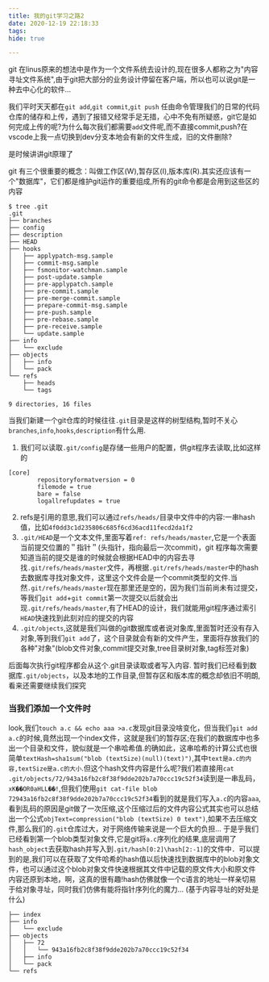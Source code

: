 ```yaml
---
title: 我的git学习之路2
date: 2020-12-19 22:18:33
tags:
hide: true

---
```

git 在linus原来的想法中是作为一个文件系统去设计的,现在很多人都称之为"内容寻址文件系统",由于git把大部分的业务设计停留在客户端，所以也可以说git是一种去中心化的软件...

我们平时天天都在`git add`,`git commit`,`git push`
任由命令管理我们的日常的代码仓库的储存和上传，遇到了报错又经常手足无措，心中不免有所疑惑，git它是如何完成上传的呢?为什么每次我们都需要`add`文件呢,而不直接commit,push?在vscode上我一点切换到dev分支本地会有新的文件生成，旧的文件删除?

是时候讲讲git原理了


git 有三个很重要的概念：叫做工作区(W),暂存区(I),版本库(R).其实还应该有一个"数据库"，它们都是维护git运作的重要组成,所有的git命令都是会用到这些区的内容
```
$ tree .git
.git
├── branches
├── config
├── description
├── HEAD
├── hooks
│   ├── applypatch-msg.sample
│   ├── commit-msg.sample
│   ├── fsmonitor-watchman.sample
│   ├── post-update.sample
│   ├── pre-applypatch.sample
│   ├── pre-commit.sample
│   ├── pre-merge-commit.sample
│   ├── prepare-commit-msg.sample
│   ├── pre-push.sample
│   ├── pre-rebase.sample
│   ├── pre-receive.sample
│   └── update.sample
├── info
│   └── exclude
├── objects
│   ├── info
│   └── pack
└── refs
    ├── heads
    └── tags

9 directories, 16 files
```


当我们新建一个git仓库的时候往往`.git`目录是这样的树型结构,暂时不关心`branches`,`info`,`hooks`,`description`有什么用.

1. 我们可以读取`.git/config`是存储一些用户的配置，供git程序去读取,比如这样的
```
[core]
        repositoryformatversion = 0
        filemode = true
        bare = false
        logallrefupdates = true
```
2. refs是引用的意思,我们可以通过`refs/heads/`目录中文件中的内容:一串hash值，比如`4f0dd3c1d235806c685f6cd36acd11fecd2da1f2`
3. `.git/HEAD`是一个文本文件,里面写着`ref: refs/heads/master`,它是一个表面当前提交位置的＂指针＂(头指针，指向最后一次commit)，git 程序每次需要知道当前的提交是谁的时候就会根据HEAD中的内容去寻找`.git/refs/heads/master`文件，再根据`.git/refs/heads/master`中的hash去数据库寻找对象文件，这里这个文件会是一个commit类型的文件.当然`.git/refs/heads/master`现在那里还是空的，因为我们当前尚未有过提交，等我们`git add`+`git commit`第一次提交以后就会出现`.git/refs/heads/master`,有了HEAD的设计，我们就能用git程序通过索引`HEAD`快速找到此刻对应的提交的内容
4. `.git/objects`,这就是我们叫做的git数据库或者说对象库,里面暂时还没有存入对象,等到我们`git add`了，这个目录就会有新的文件产生，里面将存放我们的各种"对象"(blob文件对象,commit提交对象,tree目录树对象,tag标签对象)

后面每次执行git程序都会从这个.git目录读取或者写入内容.
暂时我们已经看到数据库`.git/objects`，以及本地的工作目录,但暂存区和版本库的概念却依旧不明朗,看来还需要继续我们探究

### 当我们添加一个文件时

look,我们`touch a.c && echo aaa >a.c`发现git目录没啥变化，但当我们`git add a.c`的时候,竟然出现一个index文件，这就是我们的暂存区;在我们的数据库中也多出一个目录和文件，貌似就是一个串哈希值.的确如此，这串哈希的计算公式也很简单`textHash=sha1sum("blob (textSize)(null)(text)")`,其中`text是a.c的内容,textSize是a.c的大小`.但这个hash文件内容是什么呢?我们若直接用`cat .git/objects/72/943a16fb2c8f38f9dde202b7a70ccc19c52f34`读到是一串乱码，`xK��OR0aHLL��!`,但我们使用`git cat-file blob 72943a16fb2c8f38f9dde202b7a70ccc19c52f34`看到的就是我们写入`a.c`的内容`aaa`,看到乱码的原因是git做了一次压缩,这个压缩过后的文件内容公式其实也可以总结出一个公式`objText=compression("blob (textSize) 0 text")`,如果不去压缩文件,那么我们的`.git`仓库过大，对于网络传输来说是一个巨大的负担...
于是乎我们已经看到第一个blob类型对象文件,它是git将`a.c`序列化的结果,底层调用了`hash_object`去获取hash并写入到`.git/hash[0:2]\hash[2:-1]`的文件中．可以提到的是,我们可以在获取了文件哈希的hash值以后快速找到数据库中的blob对象文件，也可以通过这个blob对象文件快速根据其文件中记载的原文件大小和原文件内容还原到本地，啊，这真的很有趣!hash仿佛就像一个c语言的地址一样亲切易于给对象寻址，同时我们仿佛有能将指针序列化的魔力...
(基于内容寻址的好处是什么)
```
├── index
├── info
│   └── exclude
├── objects
│   ├── 72
│   │   └── 943a16fb2c8f38f9dde202b7a70ccc19c52f34
│   ├── info
│   └── pack
└── refs
```


